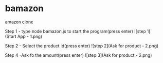 # bamazon
amazon clone 

Step 1 - type node bamazon.js to start the program(press enter)
![step 1](Start App - 1.png)


Step 2 - Select the product id(press enter)
![step 2](Ask for product - 2.png)

Step 4 -Ask fo the amount(press enter)
![step 3](Ask for product - 2.png)
